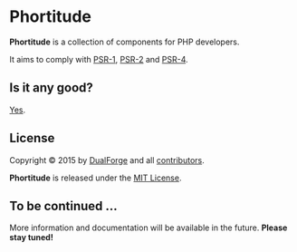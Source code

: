 # Phortitude

**Phortitude** is a collection of components for PHP developers.

It aims to comply with [PSR-1](http://www.php-fig.org/psr/psr-1), [PSR-2](http://www.php-fig.org/psr/psr-2) and
[PSR-4](http://www.php-fig.org/psr/psr-4).

## Is it any good?

[Yes](https://news.ycombinator.com/item?id=3067434).

## License

Copyright © 2015 by [DualForge](https://www.dualforge.com) and all
[contributors](https://github.com/phortitude/phortitude/graphs/contributors).

**Phortitude** is released under the [MIT License](LICENSE.md).

## To be continued ...

More information and documentation will be available in the future. **Please stay tuned!**
